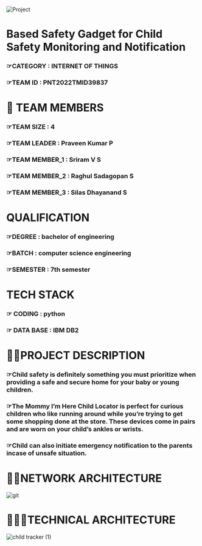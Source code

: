 ![Project](https://user-images.githubusercontent.com/115228039/202848143-005825e7-4f54-4ece-a83e-585182226257.jpeg)
# **Based Safety Gadget for Child Safety Monitoring and Notification**
### ☞CATEGORY : INTERNET OF THINGS
### ☞TEAM ID : PNT2022TMID39837
# 👦 **TEAM MEMBERS**
### ☞TEAM SIZE : 4
### ☞TEAM LEADER : Praveen Kumar P
### ☞TEAM MEMBER_1 : Sriram V S
### ☞TEAM MEMBER_2 : Raghul Sadagopan S
### ☞TEAM MEMBER_3 : Silas Dhayanand S
# **QUALIFICATION**
### ☞DEGREE : bachelor of engineering 
### ☞BATCH : computer science engineering
### ☞SEMESTER : 7th semester
# **TECH STACK**
### ☞ CODING : python
### ☞ DATA BASE : IBM DB2
# **👨‍🏫PROJECT DESCRIPTION**
### ☞Child safety is definitely something you must prioritize when providing a safe and secure home for your baby or young children.
### ☞The Mommy I’m Here Child Locator is perfect for curious children who like running around while you’re trying to get some shopping done at the store. These devices come in pairs and are worn on your child’s ankles or wrists.
### ☞Child can also initiate emergency notification to the parents incase of unsafe situation.
# 👨‍💻**NETWORK ARCHITECTURE**
![git](https://user-images.githubusercontent.com/113492779/198800977-2901c341-86a4-4ee0-ab33-13d9397eda82.PNG)
# 🔎👷‍♀️**TECHNICAL ARCHITECTURE**
![child tracker (1)](https://user-images.githubusercontent.com/113492779/200154407-76358dc6-c024-4e0e-b366-c8ccb9d5a921.png)
